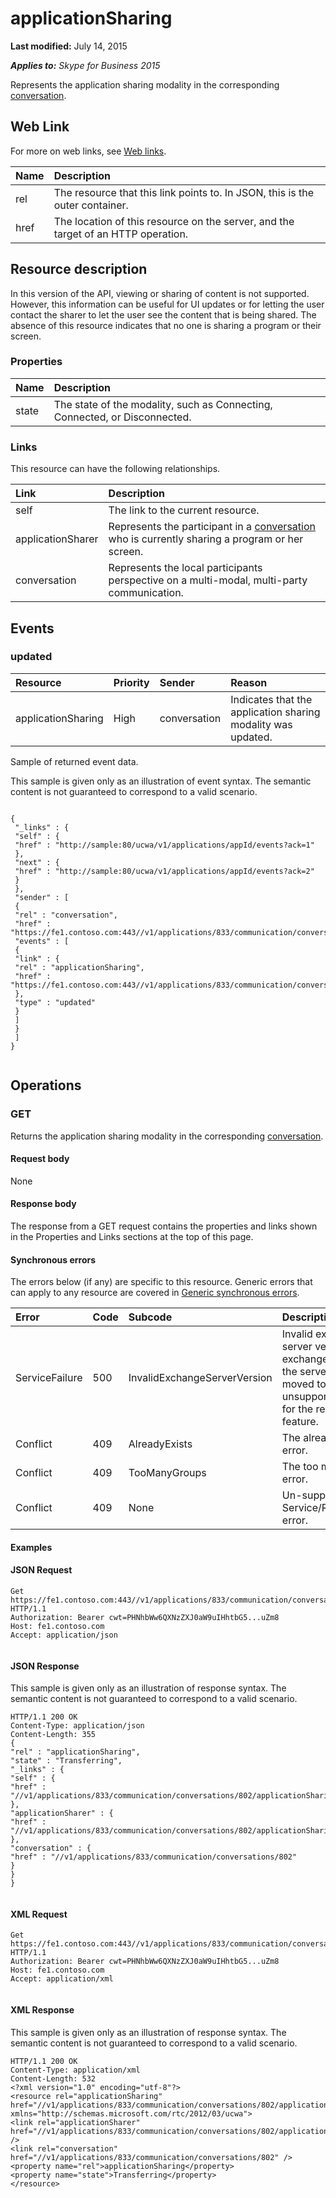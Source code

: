 
# applicationSharing 

 **Last modified:** July 14, 2015

 _**Applies to:** Skype for Business 2015_

Represents the application sharing modality in the corresponding [conversation](conversation_ref.md). 

## Web Link
<a name="sectionSection0"> </a>

For more on web links, see [Web links](WebLinks.md).



|**Name**|**Description**|
|:-----|:-----|
|rel|The resource that this link points to. In JSON, this is the outer container.|
|href|The location of this resource on the server, and the target of an HTTP operation.|

## Resource description
<a name="sectionSection1"> </a>

In this version of the API, viewing or sharing of content is not supported. However, this information can be useful for UI updates or for letting the user contact the sharer to let the user see the content that is being shared. The absence of this resource indicates that no one is sharing a program or their screen. 


### Properties





|**Name**|**Description**|
|:-----|:-----|
|state|The state of the modality, such as Connecting, Connected, or Disconnected.|

### Links

This resource can have the following relationships.



|**Link**|**Description**|
|:-----|:-----|
|self|The link to the current resource.|
|applicationSharer|Represents the participant in a [conversation](conversation_ref.md) who is currently sharing a program or her screen.|
|conversation|Represents the local participants perspective on a multi-modal, multi-party communication.|

## Events
<a name="sectionSection2"> </a>




### updated





|**Resource**|**Priority**|**Sender**|**Reason**|
|:-----|:-----|:-----|:-----|
|applicationSharing|High|conversation|Indicates that the application sharing modality was updated.|
Sample of returned event data.

This sample is given only as an illustration of event syntax. The semantic content is not guaranteed to correspond to a valid scenario.




```

{
 "_links" : {
 "self" : {
 "href" : "http://sample:80/ucwa/v1/applications/appId/events?ack=1"
 },
 "next" : {
 "href" : "http://sample:80/ucwa/v1/applications/appId/events?ack=2"
 }
 },
 "sender" : [
 {
 "rel" : "conversation",
 "href" : "https://fe1.contoso.com:443//v1/applications/833/communication/conversations/802",
 "events" : [
 {
 "link" : {
 "rel" : "applicationSharing",
 "href" : "https://fe1.contoso.com:443//v1/applications/833/communication/conversations/802/applicationSharing"
 },
 "type" : "updated"
 }
 ]
 }
 ]
}
					
```


## Operations
<a name="sectionSection3"> </a>




### GET

Returns the application sharing modality in the corresponding [conversation](conversation_ref.md).


#### Request body

None


#### Response body

The response from a GET request contains the properties and links shown in the Properties and Links sections at the top of this page.


#### Synchronous errors

The errors below (if any) are specific to this resource. Generic errors that can apply to any resource are covered in [Generic synchronous errors](GenericSynchronousErrors.md).



|**Error**|**Code**|**Subcode**|**Description**|
|:-----|:-----|:-----|:-----|
|ServiceFailure|500|InvalidExchangeServerVersion|Invalid exchange server version.The exchange mailbox of the server might have moved to an unsupported version for the required feature.|
|Conflict|409|AlreadyExists|The already exists error.|
|Conflict|409|TooManyGroups|The too many groups error.|
|Conflict|409|None|Un-supported Service/Resource/API error.|

#### Examples




#### JSON Request


```
Get https://fe1.contoso.com:443//v1/applications/833/communication/conversations/802/applicationSharing HTTP/1.1
Authorization: Bearer cwt=PHNhbWw6QXNzZXJ0aW9uIHhtbG5...uZm8
Host: fe1.contoso.com
Accept: application/json
									
```


#### JSON Response

This sample is given only as an illustration of response syntax. The semantic content is not guaranteed to correspond to a valid scenario.


```
HTTP/1.1 200 OK
Content-Type: application/json
Content-Length: 355
{
"rel" : "applicationSharing",
"state" : "Transferring",
"_links" : {
"self" : {
"href" : "//v1/applications/833/communication/conversations/802/applicationSharing"
},
"applicationSharer" : {
"href" : "//v1/applications/833/communication/conversations/802/applicationSharing/applicationSharer"
},
"conversation" : {
"href" : "//v1/applications/833/communication/conversations/802"
}
}
}
									
```


#### XML Request


```
Get https://fe1.contoso.com:443//v1/applications/833/communication/conversations/802/applicationSharing HTTP/1.1
Authorization: Bearer cwt=PHNhbWw6QXNzZXJ0aW9uIHhtbG5...uZm8
Host: fe1.contoso.com
Accept: application/xml
									
```


#### XML Response

This sample is given only as an illustration of response syntax. The semantic content is not guaranteed to correspond to a valid scenario.


```
HTTP/1.1 200 OK
Content-Type: application/xml
Content-Length: 532
<?xml version="1.0" encoding="utf-8"?>
<resource rel="applicationSharing" href="//v1/applications/833/communication/conversations/802/applicationSharing" xmlns="http://schemas.microsoft.com/rtc/2012/03/ucwa">
<link rel="applicationSharer" href="//v1/applications/833/communication/conversations/802/applicationSharing/applicationSharer" />
<link rel="conversation" href="//v1/applications/833/communication/conversations/802" />
<property name="rel">applicationSharing</property>
<property name="state">Transferring</property>
</resource>
									
```

